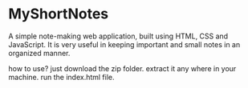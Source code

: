 # MyShortNotes
A simple note-making web application, built using HTML, CSS and JavaScript. It is very useful in keeping important and small notes in an organized manner.

how to use?
just download the zip folder.
extract it any where in your machine.
run the index.html file.
